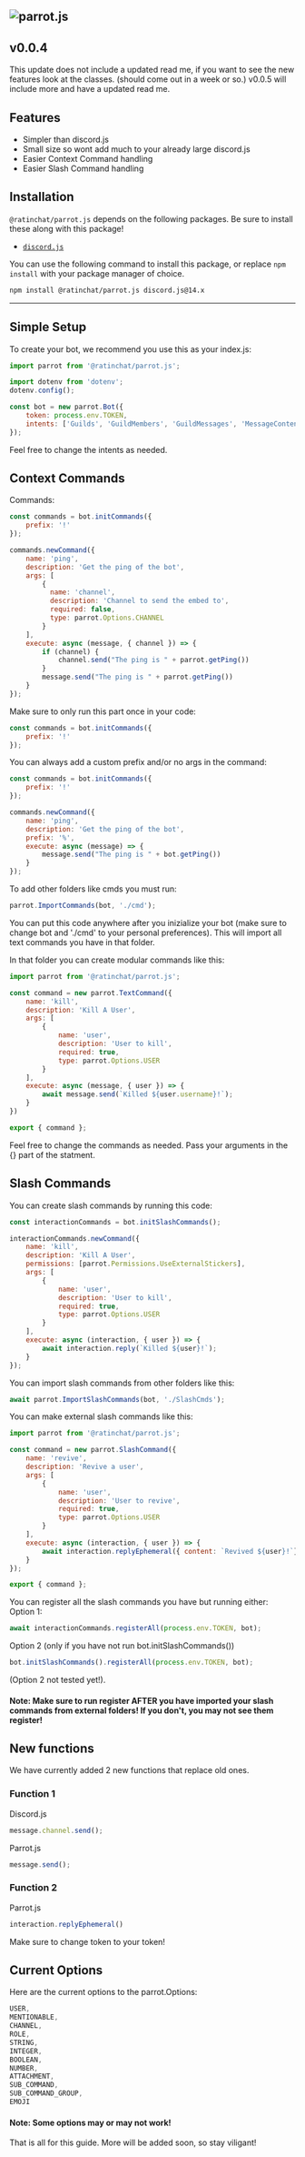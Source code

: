 
![parrot.js](https://socialify.git.ci/PenguDevelopment/parrot.js/image?description=1&font=Source%20Code%20Pro&language=1&logo=https%3A%2F%2Fi.ibb.co%2FhcwKcYD%2Fparrot.png&name=1&owner=1&pattern=Solid&theme=Dark)
---
## v0.0.4
This update does not include a updated read me, if you want to see the new features look at the classes. (should come out in a week or so.)
v0.0.5 will include more and have a updated read me.
## Features

- Simpler than discord.js
- Small size so wont add much to your already large discord.js
- Easier Context Command handling
- Easier Slash Command handling

## Installation

`@ratinchat/parrot.js` depends on the following packages. Be sure to install these along with this package!

-   [`discord.js`](https://www.npmjs.com/package/discord.js)

You can use the following command to install this package, or replace `npm install` with your package manager of choice.

```sh
npm install @ratinchat/parrot.js discord.js@14.x
```

---
## Simple Setup
To create your bot, we recommend you use this as your index.js:
```js
import parrot from '@ratinchat/parrot.js';

import dotenv from 'dotenv';
dotenv.config();

const bot = new parrot.Bot({
    token: process.env.TOKEN,
    intents: ['Guilds', 'GuildMembers', 'GuildMessages', 'MessageContent']
});
```
Feel free to change the intents as needed.  
## Context Commands
Commands:
```js
const commands = bot.initCommands({
    prefix: '!'
});

commands.newCommand({
    name: 'ping',
    description: 'Get the ping of the bot',
    args: [
        {
          name: 'channel',
          description: 'Channel to send the embed to',
          required: false,
          type: parrot.Options.CHANNEL
        }
    ],
    execute: async (message, { channel }) => {
        if (channel) {
            channel.send("The ping is " + parrot.getPing())
        }
        message.send("The ping is " + parrot.getPing())
    }
});
```
Make sure to only run this part once in your code:
```js
const commands = bot.initCommands({
    prefix: '!'
});
```
You can always add a custom prefix and/or no args in the command:
```js
const commands = bot.initCommands({
    prefix: '!'
});

commands.newCommand({
    name: 'ping',
    description: 'Get the ping of the bot',
    prefix: '%',
    execute: async (message) => {
        message.send("The ping is " + bot.getPing())
    }
});
```
To add other folders like cmds you must run:
```js
parrot.ImportCommands(bot, './cmd'); 
```
You can put this code anywhere after you inizialize your bot (make sure to change bot and './cmd' to your personal preferences). This will import all text commands you have in that folder.
  
In that folder you can create modular commands like this:
```js
import parrot from '@ratinchat/parrot.js';

const command = new parrot.TextCommand({
    name: 'kill',
    description: 'Kill A User',
    args: [
        {
            name: 'user',
            description: 'User to kill',
            required: true,
            type: parrot.Options.USER
        }
    ],
    execute: async (message, { user }) => {
        await message.send(`Killed ${user.username}!`);
    }
})

export { command };
```
Feel free to change the commands as needed. Pass your arguments in the {} part of the statment.
## Slash Commands
You can create slash commands by running this code:
```js
const interactionCommands = bot.initSlashCommands();

interactionCommands.newCommand({
    name: 'kill',
    description: 'Kill A User',
    permissions: [parrot.Permissions.UseExternalStickers],
    args: [
        {
            name: 'user',
            description: 'User to kill',
            required: true,
            type: parrot.Options.USER
        }
    ],
    execute: async (interaction, { user }) => {
        await interaction.reply(`Killed ${user}!`);
    }
});
```
You can import slash commands from other folders like this:
```js
await parrot.ImportSlashCommands(bot, './SlashCmds');
```
You can make external slash commands like this:
```js
import parrot from '@ratinchat/parrot.js';

const command = new parrot.SlashCommand({
    name: 'revive',
    description: 'Revive a user',
    args: [
        {
            name: 'user',
            description: 'User to revive',
            required: true,
            type: parrot.Options.USER
        }
    ],
    execute: async (interaction, { user }) => { 
        await interaction.replyEphemeral({ content: `Revived ${user}!`});
    }
});

export { command };
```
You can register all the slash commands you have but running either:  
Option 1:
```js
await interactionCommands.registerAll(process.env.TOKEN, bot);
```
Option 2 (only if you have not run bot.initSlashCommands())
```js
bot.initSlashCommands().registerAll(process.env.TOKEN, bot);
```
(Option 2 not tested yet!). 
#### Note: Make sure to run register AFTER you have imported your slash commands from external folders! If you don't, you may not see them register!
## New functions
We have currently added 2 new functions that replace old ones.  
### Function 1
Discord.js
```js
message.channel.send();
```
Parrot.js
```js
message.send();
```
### Function 2
Parrot.js
```js
interaction.replyEphemeral()
```
Make sure to change token to your token!
## Current Options
Here are the current options to the parrot.Options:
```js
USER,
MENTIONABLE,
CHANNEL,
ROLE,
STRING,
INTEGER,
BOOLEAN,
NUMBER,
ATTACHMENT,
SUB_COMMAND,
SUB_COMMAND_GROUP,
EMOJI
```
#### Note: Some options may or may not work!
That is all for this guide. More will be added soon, so stay viligant!
